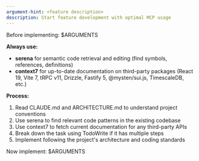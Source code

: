 ```yaml
---
argument-hint: <feature description>
description: Start feature development with optimal MCP usage
---
```


Before implementing: $ARGUMENTS

**Always use:**
- **serena** for semantic code retrieval and editing (find symbols, references, definitions)
- **context7** for up-to-date documentation on third-party packages (React 19, Vite 7, tRPC v11, Drizzle, Fastify 5, @mysten/sui.js, TimescaleDB, etc.)

**Process:**
1. Read CLAUDE.md and ARCHITECTURE.md to understand project conventions
2. Use serena to find relevant code patterns in the existing codebase
3. Use context7 to fetch current documentation for any third-party APIs
4. Break down the task using TodoWrite if it has multiple steps
5. Implement following the project's architecture and coding standards

Now implement: $ARGUMENTS
